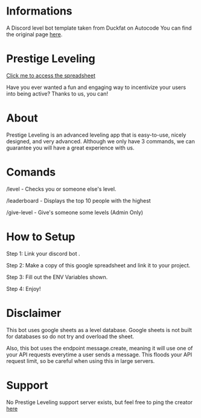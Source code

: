 # Informations
A Discord level bot template taken from Duckfat on Autocode
You can find the original page [here](https://autocode.com/Duckfat/apps/prestige-leveling/).

# Prestige Leveling
[Click me to access the spreadsheet](https://docs.google.com/spreadsheets/d/1AMdeZDmCbTThC2uWw7OE1vsCdKcvmD_j6A5ufGoNx2c/edit?usp=sharing)

Have you ever wanted a fun and engaging way to incentivize your users into being active? Thanks to us, you can!

# About
Prestige Leveling is an advanced leveling app that is easy-to-use, nicely designed, and very advanced. Although we only have 3 commands, we can guarantee you will have a great experience with us.

# Comands
 
  /level - Checks you or someone else's level.
  
  /leaderboard - Displays the top 10 people with the highest

  /give-level - Give's someone some levels (Admin Only)

# How to Setup

  Step 1: Link your discord bot .

  Step 2: Make a copy of this google spreadsheet and link it to your project.

  Step 3: Fill out the ENV Variables shown.

  Step 4: Enjoy!
  
# Disclaimer
This bot uses google sheets as a level database. Google sheets is not built for databases so do not try and overload the sheet.

Also, this bot uses the endpoint message.create, meaning it will use one of your API requests everytime a user sends a message. This floods your API request limit, so be careful when using this in large servers.

# Support
No Prestige Leveling support server exists, but feel free to ping the creator [here](https://discord.gg/autocode)
